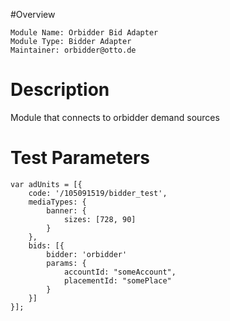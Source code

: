 #Overview

```
Module Name: Orbidder Bid Adapter
Module Type: Bidder Adapter
Maintainer: orbidder@otto.de
```

# Description

Module that connects to orbidder demand sources

# Test Parameters
```
var adUnits = [{
    code: '/105091519/bidder_test',
    mediaTypes: {
        banner: {
            sizes: [728, 90]
        }
    },
    bids: [{
        bidder: 'orbidder'
        params: {
            accountId: "someAccount",
            placementId: "somePlace"
        }
    }]
}];
```
